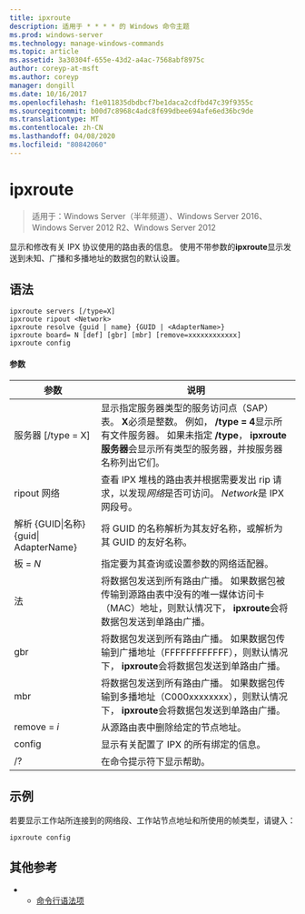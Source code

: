 ```yaml
---
title: ipxroute
description: 适用于 * * * * 的 Windows 命令主题
ms.prod: windows-server
ms.technology: manage-windows-commands
ms.topic: article
ms.assetid: 3a30304f-655e-43d2-a4ac-7568abf8975c
author: coreyp-at-msft
ms.author: coreyp
manager: dongill
ms.date: 10/16/2017
ms.openlocfilehash: f1e011835dbdbcf7be1daca2cdfbd47c39f9355c
ms.sourcegitcommit: b00d7c8968c4adc8f699dbee694afe6ed36bc9de
ms.translationtype: MT
ms.contentlocale: zh-CN
ms.lasthandoff: 04/08/2020
ms.locfileid: "80842060"
---
```

# <a name="ipxroute"></a>ipxroute

>适用于：Windows Server（半年频道）、Windows Server 2016、Windows Server 2012 R2、Windows Server 2012

显示和修改有关 IPX 协议使用的路由表的信息。 使用不带参数的**ipxroute**显示发送到未知、广播和多播地址的数据包的默认设置。   
## <a name="syntax"></a>语法  
```  
ipxroute servers [/type=X]  
ipxroute ripout <Network>  
ipxroute resolve {guid | name} {GUID | <AdapterName>}  
ipxroute board= N [def] [gbr] [mbr] [remove=xxxxxxxxxxxx]  
ipxroute config  
```  
#### <a name="parameters"></a>参数  
|参数|说明|  
|-------|--------|  
|服务器 [/type = X]|显示指定服务器类型的服务访问点（SAP）表。  **X**必须是整数。 例如， **/type = 4**显示所有文件服务器。 如果未指定 **/type**， **ipxroute 服务器**会显示所有类型的服务器，并按服务器名称列出它们。|  
|ripout 网络|查看 IPX 堆栈的路由表并根据需要发出 rip 请求，以发现*网络*是否可访问。  *Network*是 IPX 网段号。|  
|解析 {GUID&#124;名称} {guid&#124; AdapterName}|将 GUID 的名称解析为其友好名称，或解析为其 GUID 的友好名称。|  
|板 = *N*|指定要为其查询或设置参数的网络适配器。|  
|法|将数据包发送到所有路由广播。 如果数据包被传输到源路由表中没有的唯一媒体访问卡（MAC）地址，则默认情况下， **ipxroute**会将数据包发送到单路由广播。|  
|gbr|将数据包发送到所有路由广播。 如果数据包传输到广播地址（FFFFFFFFFFFF），则默认情况下， **ipxroute**会将数据包发送到单路由广播。|  
|mbr|将数据包发送到所有路由广播。 如果数据包传输到多播地址（C000xxxxxxxx），则默认情况下， **ipxroute**会将数据包发送到单路由广播。|  
|remove = *i*|从源路由表中删除给定的节点地址。|  
|config|显示有关配置了 IPX 的所有绑定的信息。|  
|/?|在命令提示符下显示帮助。|  
## <a name="examples"></a><a name=BKMK_Examples></a>示例  
若要显示工作站所连接到的网络段、工作站节点地址和所使用的帧类型，请键入：  
```  
ipxroute config  
```  
## <a name="additional-references"></a>其他参考  
-   - [命令行语法项](command-line-syntax-key.md)  
